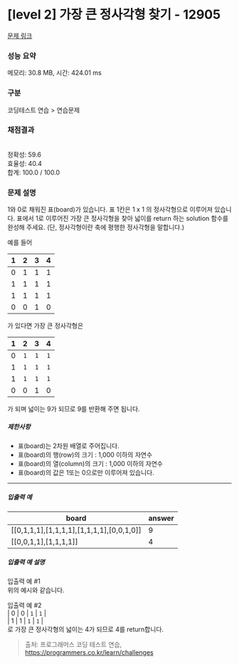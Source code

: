 # [level 2] 가장 큰 정사각형 찾기 - 12905 

[문제 링크](https://school.programmers.co.kr/learn/courses/30/lessons/12905) 

### 성능 요약

메모리: 30.8 MB, 시간: 424.01 ms

### 구분

코딩테스트 연습 > 연습문제

### 채점결과

<br/>정확성: 59.6<br/>효율성: 40.4<br/>합계: 100.0 / 100.0

### 문제 설명

<p>1와 0로 채워진 표(board)가 있습니다. 표 1칸은 1 x 1 의 정사각형으로 이루어져 있습니다. 표에서 1로 이루어진 가장 큰 정사각형을 찾아 넓이를 return 하는 solution 함수를 완성해 주세요. (단, 정사각형이란 축에 평행한 정사각형을 말합니다.)</p>

<p>예를 들어</p>
<table class="table">
        <thead><tr>
<th style="text-align: center">1</th>
<th style="text-align: center">2</th>
<th style="text-align: center">3</th>
<th style="text-align: center">4</th>
</tr>
</thead>
        <tbody><tr>
<td style="text-align: center">0</td>
<td style="text-align: center">1</td>
<td style="text-align: center">1</td>
<td style="text-align: center">1</td>
</tr>
<tr>
<td style="text-align: center">1</td>
<td style="text-align: center">1</td>
<td style="text-align: center">1</td>
<td style="text-align: center">1</td>
</tr>
<tr>
<td style="text-align: center">1</td>
<td style="text-align: center">1</td>
<td style="text-align: center">1</td>
<td style="text-align: center">1</td>
</tr>
<tr>
<td style="text-align: center">0</td>
<td style="text-align: center">0</td>
<td style="text-align: center">1</td>
<td style="text-align: center">0</td>
</tr>
</tbody>
      </table>
<p>가 있다면 가장 큰 정사각형은</p>
<table class="table">
        <thead><tr>
<th style="text-align: center">1</th>
<th style="text-align: center">2</th>
<th style="text-align: center">3</th>
<th style="text-align: center">4</th>
</tr>
</thead>
        <tbody><tr>
<td style="text-align: center">0</td>
<td style="text-align: center"><code>1</code></td>
<td style="text-align: center"><code>1</code></td>
<td style="text-align: center"><code>1</code></td>
</tr>
<tr>
<td style="text-align: center">1</td>
<td style="text-align: center"><code>1</code></td>
<td style="text-align: center"><code>1</code></td>
<td style="text-align: center"><code>1</code></td>
</tr>
<tr>
<td style="text-align: center">1</td>
<td style="text-align: center"><code>1</code></td>
<td style="text-align: center"><code>1</code></td>
<td style="text-align: center"><code>1</code></td>
</tr>
<tr>
<td style="text-align: center">0</td>
<td style="text-align: center">0</td>
<td style="text-align: center">1</td>
<td style="text-align: center">0</td>
</tr>
</tbody>
      </table>
<p>가 되며 넓이는 9가 되므로 9를 반환해 주면 됩니다.</p>

<h5>제한사항</h5>

<ul>
<li>표(board)는 2차원 배열로 주어집니다.</li>
<li>표(board)의 행(row)의 크기 : 1,000 이하의 자연수</li>
<li>표(board)의 열(column)의 크기 : 1,000 이하의 자연수</li>
<li>표(board)의 값은 1또는 0으로만 이루어져 있습니다.</li>
</ul>

<hr>

<h5>입출력 예</h5>
<table class="table">
        <thead><tr>
<th>board</th>
<th>answer</th>
</tr>
</thead>
        <tbody><tr>
<td>[[0,1,1,1],[1,1,1,1],[1,1,1,1],[0,0,1,0]]</td>
<td>9</td>
</tr>
<tr>
<td>[[0,0,1,1],[1,1,1,1]]</td>
<td>4</td>
</tr>
</tbody>
      </table>
<h5>입출력 예 설명</h5>

<p>입출력 예 #1<br>
위의 예시와 같습니다.</p>

<p>입출력 예 #2<br>
| 0 | 0 | <code>1</code> | <code>1</code> |<br>
| 1 | 1 | <code>1</code> | <code>1</code> | <br>
로 가장 큰 정사각형의 넓이는 4가 되므로 4를 return합니다.</p>


> 출처: 프로그래머스 코딩 테스트 연습, https://programmers.co.kr/learn/challenges